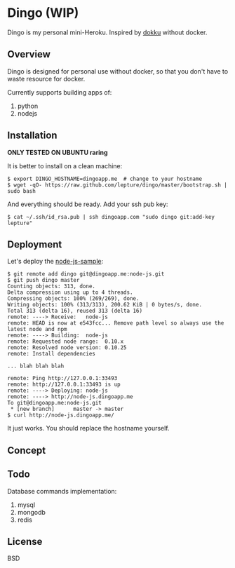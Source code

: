 # Dingo (WIP)

Dingo is my personal mini-Heroku. Inspired by [dokku](https://github.com/progrium/dokku) without docker.

## Overview

Dingo is designed for personal use without docker, so that you don't have
to waste resource for docker.

Currently supports building apps of:

1. python
2. nodejs

## Installation

**ONLY TESTED ON UBUNTU raring**

It is better to install on a clean machine:

    $ export DINGO_HOSTNAME=dingoapp.me  # change to your hostname
    $ wget -qO- https://raw.github.com/lepture/dingo/master/bootstrap.sh | sudo bash

And everything should be ready. Add your ssh pub key:

    $ cat ~/.ssh/id_rsa.pub | ssh dingoapp.com "sudo dingo git:add-key lepture"

## Deployment

Let's deploy the [node-js-sample](https://github.com/heroku/node-js-sample):

    $ git remote add dingo git@dingoapp.me:node-js.git
    $ git push dingo master
    Counting objects: 313, done.
    Delta compression using up to 4 threads.
    Compressing objects: 100% (269/269), done.
    Writing objects: 100% (313/313), 200.62 KiB | 0 bytes/s, done.
    Total 313 (delta 16), reused 313 (delta 16)
    remote: ----> Receive:   node-js
    remote: HEAD is now at e543fcc... Remove path level so always use the latest node and npm
    remote: ----> Building:  node-js
    remote: Requested node range:  0.10.x
    remote: Resolved node version: 0.10.25
    remote: Install dependencies

    ... blah blah blah

    remote: Ping http://127.0.0.1:33493
    remote: http://127.0.0.1:33493 is up
    remote: ----> Deploying: node-js
    remote: ----> http://node-js.dingoapp.me
    To git@dingoapp.me:node-js.git
     * [new branch]      master -> master
    $ curl http://node-js.dingoapp.me/

It just works. You should replace the hostname yourself.

## Concept

## Todo

Database commands implementation:

1. mysql
2. mongodb
3. redis

## License

BSD
